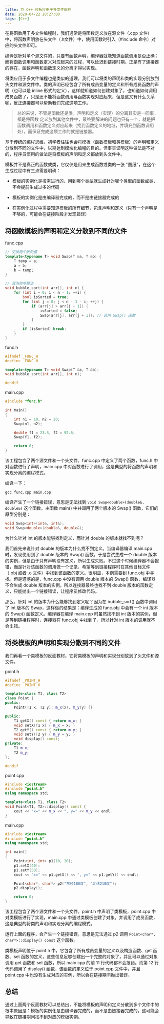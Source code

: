 ```yaml
---
title: 将 C++ 模板应用于多文件编程
date: 2020-04-22 20:27:00
tags: [C++]
---
```


在将函数用于多文件编程时，我们通常是将函数定义放在源文件（.cpp 文件）中，将函数声明放在头文件（.h文件）中，使用函数时引入（#include 命令）对应的头文件即可。

编译是针对单个源文件的，只要有函数声明，编译器就能知道函数调用是否正确；而将函数调用和函数定义对应起来的过程，可以延迟到链接时期。正是有了连接器的存在，函数声明和函数定义的分离才得以实现。

将类应用于多文件编程也是类似的道理，我们可以将类的声明和类的实现分别放到头文件和源文件中。类的声明已经包含了所有成员变量的定义和所有成员函数的声明（也可以是 inline 形式的定义），这样就知道如何创建对象了，也知道如何调用成员函数了，只是还不能将函数调用与函数实现对应起来，但是这又有什么关系呢，反正连接器可以帮助我们完成这项工作。

> 总的来说，不管是函数还是类，声明和定义（实现）的分离其实是一回事，都是将函数 定义放到其他文件中，最终要解决的问题也只有一个，就是把函数调用和函数定义对应起来（找到函数定义的地址，并填充到函数调用处），而保证完成这项工作的就是链接器。

基于传统的编程思维，初学者往往也会将模板（函数模板和类模板）的声明和定义分散到不同的文件中，以期达到模块化编程的目的。但事实证明这种做法是不对的，程序员惯用的做法是将模板的声明和定义都放到头文件中。

模板并不是真正的函数或类，它仅仅是用来生成函数或类的一张 "图纸"，在这个生成过程中有三点需要明确：

* 模板的实例化是按需进行的，用到哪个类型就生成针对哪个类型的函数或类，不会提前生成过多的代码

* 模板的实例化是由编译器完成的，而不是由链接器完成的

* 在实例化过程中需要知道模板的所有细节，包含声明和定义（只有一个声明是不够的，可能会在链接阶段才发现错误）


## 将函数模板的声明和定义分散到不同的文件

func.cpp

```C++
// 交换两个数的值
template<typename T> void Swap(T &a, T &b) {
    T temp = a;
    a = b;
    b = temp;
}

// 冒泡排序算法
void bubble_sort(int arr[], int n) {
    for (int i = 0; i < n - 1; ++i) {
        bool isSorted = true;
        for (int j = 0; j < n - 1 - i; ++j) {
            if (arr[j] > arr[j + 1]) {
                isSorted = false;
                Swap(arr[j], arr[j + 1]); // 调用 Swap() 函数
            }
        }
        if (isSorted) break;
    }
}
```

func.h

```C++
#ifndef _FUNC_H
#define _FUNC_H

template<typename T> void Swap(T &a, T &b);
void bubble_sort(int arr[], int n);

#endif
```

main.cpp

```C++
#include "func.h"

int main()
{
    int n1 = 10, n2 = 20;
    Swap(n1, n2);

    double f1 = 23.8, f2 = 92.6;
    Swap(f1, f2);

    return 0;
}
```

该工程包含了两个源文件和一个头文件，func.cpp 中定义了两个函数，func.h 中对函数进行了声明，main.cpp 中对函数进行了调用，这是典型的将函数的声明和实现分离的编程模式。

编译一下：

```
gcc func.cpp main.cpp
```

编译产生了一个链接错误，意思是无法找到 `void Swap<double>(double&, double&)` 这个函数。主函数 main() 中共调用了两个版本的 Swap() 函数，它们的原型分别是：

```C++
void Swap<int>(int&, int&);
void Swap<double>(double&, double&);
```

为什么针对 int 的版本能够找到定义，而针对 double 的版本就找不到呢？

我们首先来说针对 double 的版本为什么找不到定义。当编译器编译 main.cpp 时，发现使用到了 double 版本的 Swap() 函数，于是尝试生成一个 double 版本的实例，但是由于只有声明没有定义，所以生成失败。不过这个时候编译器不会报错，而是针对该函数的调用做一个记录，希望等到链接程序时在其他目标文件（.obj 或者 .o 文件）中找到该函数的定义。很明显，本例需要到 func.obj 中寻找。但是遗憾的是，func.cpp 中没有调用 double 版本的 Swap() 函数，编译器不会生成 double 版本的实例，所以连接器最终也找不到 double 版本的函数定义，只能抛出一个链接错误，让程序员修改代码。

那么，针对 int 的版本为什么能够找到定义呢？因为在 bubble_sort() 函数中调用了 int 版本的 Swap，这样做的结果是：编译生成的 func.obj 中会有一个 int 版本的 Swap() 函数定义。编译器在编译 main.cpp 时虽然找不到 int 版本的实例，但是等到链接程序时，连接器在 func.obj 中找到了，所以针对 int 版本的调用就不会出错。


## 将类模板的声明和实现分散到不同的文件

我们再看一个类模板的反面教材，它将类模板的声明和实现分别放到了头文件和源文件。

point.h

```C++
#ifndef _POINT_H
#define _POINT_H

template<class T1, class T2>
class Point {
public:
    Point(T1 x, T2 y): m_x(x), m_y(y) {}

public:
    T1 getX() const { return m_x; }
    void setX(T1 x) { m_x = x; }
    T2 getY() const { return m_y; }
    void setY(T2 y) { m_y = y; }
    void display() const;
private:
    T1 m_x;
    T2 m_y;
};

#endif
```

point.cpp

```C++
#include <iostream>
#include "point.h"
using namespace std;

template<class T1, class T2>
void Point<T1, T2>::display() const {
    cout << "x=" << m_x << ", y=" << m_y << endl;
}
```

main.cpp

```C++
#include <iostream>
#include "point.h"
using namespace std;

int main()
{
    Point<int, int> p1(10, 20);
    p1.setX(40);
    p1.setY(50);
    cout << "x=" << p1.getX() << ", y=" << p1.getY() << endl;

    Point<char*, char*> p2("东经180度", "北纬210度");
    p2.display();

    return 0;
}
```

该工程包含了两个源文件和一个头文件，point.h 中声明了类模板，point.cpp 中对类模板进行了实现，main.cpp 中通过类模板创建了对象，并调用了成员函数，这是典型的将类的声明和实现分离的编程模式。

运行上面的程序，会产生一个链接错误，意思是无法通过 p2 调用 `Point<char*, char*>::display() const` 这个函数。

类模板声明位于 point.h 中，它包含了所有成员变量的定义以及构造函数、get 函数、set 函数的定义，这些信息足够创建出一个完整的对象了，并且可以通过对象调用 get 函数和 set 函数，所以 main.cpp 的前 11 行代码都不会报错。而第 12 行代码调用了 display() 函数，该函数的定义位于 point.cpp 文件中，并且 point.cpp 中也没有生成对应的实例，所以会在链接期间抛出错误。


## 总结

通过上面两个反面教材可以总结出，不能将模板的声明和定义分散到多个文件中的根本原因是：模板的实例化是由编译器完成的，而不是由链接器完成的，这可能会导致在链接期间找不到对应的模板实例。

